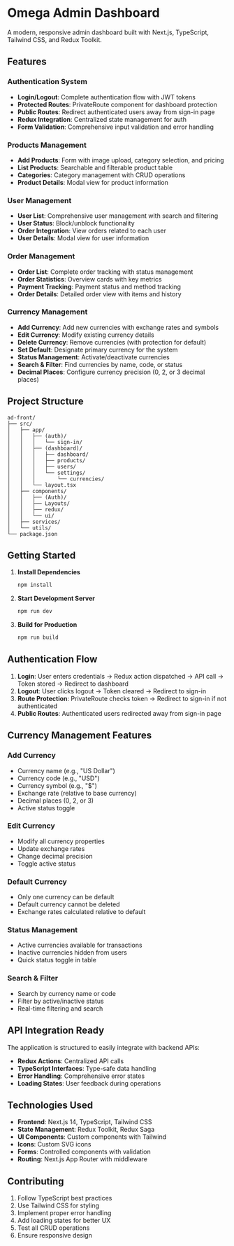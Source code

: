 # Omega Admin Dashboard

A modern, responsive admin dashboard built with Next.js, TypeScript, Tailwind CSS, and Redux Toolkit.

## Features

### Authentication System
- **Login/Logout**: Complete authentication flow with JWT tokens
- **Protected Routes**: PrivateRoute component for dashboard protection
- **Public Routes**: Redirect authenticated users away from sign-in page
- **Redux Integration**: Centralized state management for auth
- **Form Validation**: Comprehensive input validation and error handling

### Products Management
- **Add Products**: Form with image upload, category selection, and pricing
- **List Products**: Searchable and filterable product table
- **Categories**: Category management with CRUD operations
- **Product Details**: Modal view for product information

### User Management
- **User List**: Comprehensive user management with search and filtering
- **User Status**: Block/unblock functionality
- **Order Integration**: View orders related to each user
- **User Details**: Modal view for user information

### Order Management
- **Order List**: Complete order tracking with status management
- **Order Statistics**: Overview cards with key metrics
- **Payment Tracking**: Payment status and method tracking
- **Order Details**: Detailed order view with items and history

### Currency Management
- **Add Currency**: Add new currencies with exchange rates and symbols
- **Edit Currency**: Modify existing currency details
- **Delete Currency**: Remove currencies (with protection for default)
- **Set Default**: Designate primary currency for the system
- **Status Management**: Activate/deactivate currencies
- **Search & Filter**: Find currencies by name, code, or status
- **Decimal Places**: Configure currency precision (0, 2, or 3 decimal places)

## Project Structure

```
ad-front/
├── src/
│   ├── app/
│   │   ├── (auth)/
│   │   │   └── sign-in/
│   │   ├── (dashboard)/
│   │   │   ├── dashboard/
│   │   │   ├── products/
│   │   │   ├── users/
│   │   │   └── settings/
│   │   │       └── currencies/
│   │   └── layout.tsx
│   ├── components/
│   │   ├── (Auth)/
│   │   ├── Layouts/
│   │   ├── redux/
│   │   └── ui/
│   ├── services/
│   └── utils/
└── package.json
```

## Getting Started

1. **Install Dependencies**
   ```bash
   npm install
   ```

2. **Start Development Server**
   ```bash
   npm run dev
   ```

3. **Build for Production**
   ```bash
   npm run build
   ```

## Authentication Flow

1. **Login**: User enters credentials → Redux action dispatched → API call → Token stored → Redirect to dashboard
2. **Logout**: User clicks logout → Token cleared → Redirect to sign-in
3. **Route Protection**: PrivateRoute checks token → Redirect to sign-in if not authenticated
4. **Public Routes**: Authenticated users redirected away from sign-in page

## Currency Management Features

### Add Currency
- Currency name (e.g., "US Dollar")
- Currency code (e.g., "USD")
- Currency symbol (e.g., "$")
- Exchange rate (relative to base currency)
- Decimal places (0, 2, or 3)
- Active status toggle

### Edit Currency
- Modify all currency properties
- Update exchange rates
- Change decimal precision
- Toggle active status

### Default Currency
- Only one currency can be default
- Default currency cannot be deleted
- Exchange rates calculated relative to default

### Status Management
- Active currencies available for transactions
- Inactive currencies hidden from users
- Quick status toggle in table

### Search & Filter
- Search by currency name or code
- Filter by active/inactive status
- Real-time filtering and search

## API Integration Ready

The application is structured to easily integrate with backend APIs:

- **Redux Actions**: Centralized API calls
- **TypeScript Interfaces**: Type-safe data handling
- **Error Handling**: Comprehensive error states
- **Loading States**: User feedback during operations

## Technologies Used

- **Frontend**: Next.js 14, TypeScript, Tailwind CSS
- **State Management**: Redux Toolkit, Redux Saga
- **UI Components**: Custom components with Tailwind
- **Icons**: Custom SVG icons
- **Forms**: Controlled components with validation
- **Routing**: Next.js App Router with middleware

## Contributing

1. Follow TypeScript best practices
2. Use Tailwind CSS for styling
3. Implement proper error handling
4. Add loading states for better UX
5. Test all CRUD operations
6. Ensure responsive design
